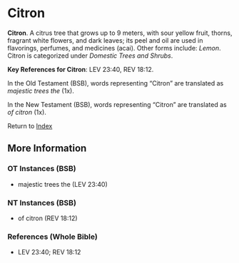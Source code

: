 # Citron
**Citron**. 
A citrus tree that grows up to 9 meters, with sour yellow fruit, thorns, fragrant white flowers, and dark leaves; its peel and oil are used in flavorings, perfumes, and medicines (acai). 
Other forms include: 
*Lemon*. 
Citron is categorized under _Domestic Trees and Shrubs_. 


**Key References for Citron**: 
LEV 23:40, REV 18:12. 


In the Old Testament (BSB), words representing “Citron” are translated as 
*majestic trees the* (1x). 


In the New Testament (BSB), words representing “Citron” are translated as 
*of citron* (1x). 


Return to [Index](00-Index.md)

## More Information

### OT Instances (BSB)

* majestic trees the (LEV 23:40)



### NT Instances (BSB)

* of citron (REV 18:12)



### References (Whole Bible)

* LEV 23:40; REV 18:12



